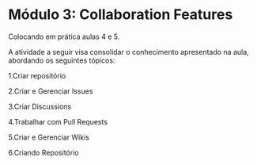 # Módulo 3: Collaboration Features

Colocando em prática aulas 4 e 5.

A atividade a seguir visa consolidar o conhecimento apresentado na aula, abordando os seguintes tópicos:

1.Criar repositório

2.Criar e Gerenciar Issues

3.Criar Discussions

4.Trabalhar com Pull Requests

5.Criar e Gerenciar Wikis

6.Criando Repositório
